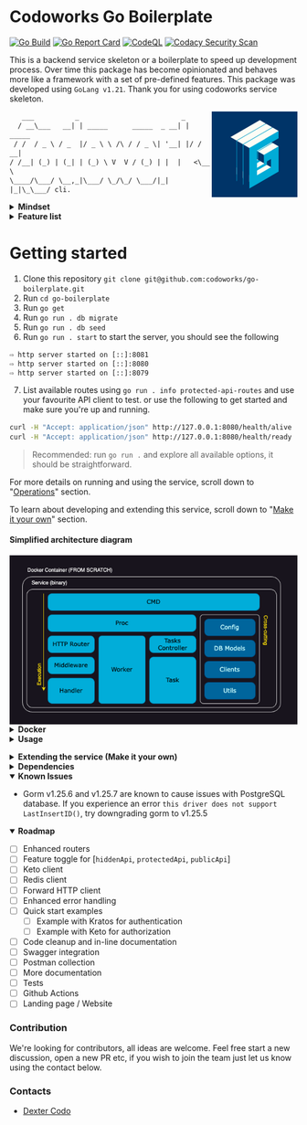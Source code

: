 
# Codoworks Go Boilerplate

[![Go Build](https://github.com/codoworks/go-boilerplate/actions/workflows/go.yml/badge.svg)](https://github.com/codoworks/go-boilerplate/actions/workflows/go.yml)
[![Go Report Card](https://goreportcard.com/badge/github.com/codoworks/go-boilerplate)](https://goreportcard.com/report/github.com/codoworks/go-boilerplate)
[![CodeQL](https://github.com/codoworks/go-boilerplate/actions/workflows/codeql.yml/badge.svg)](https://github.com/codoworks/go-boilerplate/actions/workflows/codeql.yml)
[![Codacy Security Scan](https://github.com/codoworks/go-boilerplate/actions/workflows/codacy.yml/badge.svg)](https://github.com/codoworks/go-boilerplate/actions/workflows/codacy.yml)


This is a backend service skeleton or a boilerplate to speed up development process. Over time this package has become opinionated and behaves more like a framework with a set of pre-defined features.
This package was developed using `GoLang v1.21`. 
Thank you for using codoworks service skeleton. 

<img align="right" src="docs/Go-Boilerplate_Logo_Dark_BG_Small_V1.0.png">

```
   ___          _                         _        
  / __\___   __| | _____      _____  _ __| | _____ 
 / /  / _ \ / _  |/ _ \ \ /\ / / _ \| '__| |/ / __|
/ /__| (_) | (_| | (_) \ V  V / (_) | |  |   <\__ \
\____/\___/ \__,_|\___/ \_/\_/ \___/|_|  |_|\_\___/ cli.

```

<details>
<summary><b>Mindset</b></summary>

There are many http libraries on github that enables quick and easy api development but as your project scales it can quickly become messy without proper structure and workflows, let alone preparing for production and managing security etc. 

This service was designed to enable backend api development as quickly as possible, almost by simply copy pasting components. The goal is to be able to clone this repository, rename it and get started with your first RESTful CRUD API within minutes.

It's designed with 3 separate routers (public, protected and hidden), each router has their individual configuration that you can customize to your needs. This can enable the following structure

```
https://your-domain.com/api/<your public api>            # Publicly consumable API
https://api.your-domain.com/<your protected api>         # Your application's API 
https://api.your-domain.com/.admin/<your hidden api>     # Administrative API, not supposed to be available via public internet
```

With that structure, the default router is assumed to be the protected one as most use cases tend to contain a user interface element with a login capability. 

Speaking of login, this service is designed to be used alongside self-hosted [ory kratos](https://www.ory.sh/open-source/) for authentication, you can choose not to use kratos ofcourse - it's designed to be modular, all you have to do is change the authentication.go middleware to your desired service. 

Similarly for authorization, [ory keto](https://www.ory.sh/open-source/) is very well designed to manage a large volume of transactions and it's the default client for this service. 

Often you may need to run something in the background like a cleanup job or perhaps an email water, this service is designed with that in mind too. An example watcher is provided that you can run alongside the http server or even indenpendantly. Using the same structure you can create your own too.

A well designed service should enable the user to perform certain administrative tasks out of the box, like providing a specific user with a given email address system-admin permissions or so. It's likely that a user-interface for such feature is no-where near on your product roadmap, hence an API was never developed too and so you can't use postman to do it. For this type of scenarios this service is shipped with tasks that you can easily extend and execute via command line.

Needless to say, almost every service requires a database, this one no different too and so it's designed with mysql, postgres and sqlite integration. By default it uses sqlite to allow a quick start, switching platforms is a matter of changing an environment variable.

Database migrations, logging, routing, hot-reloading, CORS, timeout and even graceful shutdown, all the features you need to get to production as soon as possible are built into this boilerplate. We hope you enjoy using it. 
</details>

<details>

<summary><b>Feature list</b></summary>

- Cli commands (via Cobra)
- HTTP server (via Echo)
  - public router
  - protected router
  - hidden router
- Daemon processes or workers
- Tasks for custom one-off operations
- Middlewares
  - HTTP headers checks and setters
  - Auto error handling and response
  - Authentication via ory kratos
  - Authorization via ory keto
  - CORS handling
  - Auto trim trailing slashes
  - Request timeout
  - Gzip responses
  - XSS check
- Databases
  - DB connection (PostgreSQL, MySQL)
  - DB models (ORM using Gorm)
  - DB migrations (using Go Migrate)
  - DB seeds (using Go Migrate)
- JSON forms and model mapping
- Data validation
- Clients
  - Forward Http client to forward authorization headers
  - Ory Kratos Client - authentication
  - Ory Keto Client - authorization
- Custom logger
- Graceful shutdown
- Feature Toggle: [ory_kratos, ory_keto, db, redis]
</details>

# Getting started

1. Clone this repository `git clone git@github.com:codoworks/go-boilerplate.git`
2. Run `cd go-boilerplate`
3. Run `go get`
4. Run `go run . db migrate`
5. Run `go run . db seed`
6. Run `go run . start` to start the server, you should see the following
```
⇨ http server started on [::]:8081
⇨ http server started on [::]:8080
⇨ http server started on [::]:8079
```
7. List available routes using `go run . info protected-api-routes` and use your favourite API client to test. or use the following to get started and make sure you're up and running.
```bash
curl -H "Accept: application/json" http://127.0.0.1:8080/health/alive
curl -H "Accept: application/json" http://127.0.0.1:8080/health/ready
```

> Recommended: run `go run .` and explore all available options, it should be straightforward.

For more details on running and using the service, scroll down to "[Operations](#operations)" section. 

To learn about developing and extending this service, scroll down to "[Make it your own](#make-it-your-own)" section. 

#### Simplified architecture diagram

<img align="middle" src="docs/Go-Boilerplate_arch.png">

<details>
<summary><b>Docker</b></summary>

The service is shipped with a few docker compose files to get you started, all of which are automated with a Makefile to make things consistent.

#### Quick start

From the boilerplate root folder, run the quick-start target from the Makefile

```bash
make quick-start
```

#### Quick start with mysql

To run an example using mysql database, from the boilerplate root folder, run the quick-start-mysql target from the Makefile

```bash
make quick-start-mysql
```

#### Quick start with postgres

To run an example using postgres database, from the boilerplate root folder, run the quick-start-mysql target from the Makefile

```bash
make quick-start-postgres
```
</details>


<details>
<summary><b>Usage</b></summary>

### Env vars

Environment variables are evaluated based on the following order to allow flexibility when running in production: 
1. `.env` file
2. environment variables 
3. cmd flags (if available)

Example: if you have `HOST=127.0.0.1` in the `.env` file and `$ EXPORT HOST=0.0.0.0` in a terminal, the service will first read the first value in the env file, which is then overriden by the value in the terminal environment. 

During development, it's recommended to use a `.env` file. You can find a reference under `./.env.sample` to get you started. 

If you're using docker for development you can uncomment the following line from `./ci/compose` to signal docker to pick up the `.env` file.
```Dockerfile
...
services:
  go-boilerplate:
  ...
    # env_file: ../../.env
  ...
...
```

> This was left commented out by default to avoid errors because `.env` is ignored via `.gitignore` , plus all env vars are optional.

To ease your development process, we've included a command to print the environment to better understand why your app is behaving the way it is, simply run `go run . info env`. Together with `go run . info features` you should be able to get to the bottom of whatever is happening. 


<details>
<summary><b>List of all available env vars</b></summary>

| Var Name | Required | Description |
| -------- | -------- | ----------- |
| `HOST` | optional | service host address. default: 0.0.0.0 |
| `PORT` | optional | service port. default: 8080 |
| `PUBLIC_PORT` | optional | service port. default: 8081 |
| `HIDDEN_PORT` | optional | service port. default: 8079 |
| `DB_HOST` | optional | database host |
| `DB_PORT` | optional | database port |
| `DB_USER` | optional | database username |
| `DB_PASSWORD` | optional | database password |
| `DB_NAME` | optional | database name |
| `DB_TIMEZONE` | optional | database timezone. required with postgres platform |
| `DB_PLATFORM` | optional | enum: ["postgres", "mysql", "sqlite"]. default: "sqlite" |
| `KRATOS_PUBLIC_SERVICE` | optional | ory kratos public api url |
| `KRATOS_ADMIN_SERVICE` | optional | ory kratos admin api url |
| `KETO_READ_SERVICE` | optional | ory keto read api url |
| `KETO_WRITE_SERVICE` | optional | ory keto write api url |
| `REDIS_HOST` | optional | redis host url. required if redis is enabled |
| `REDIS_PORT` | optional | redis port. required if redis is enabled |
| `REDIS_PASSWORD` | optional | redis password. required if redis is enabled |
| `LOG_LEVEL` | optional | enum: ["INFO", "WARN", "DEBUG", "ERROR"]. default: "INFO" |
| `CORS_ALLOW_ORIGINS` | optional | allowed origins. default: "*" |
| `REQUEST_TIMEOUT_DURATION` | optional | number in seconds. default: "60" |
| `DISABLE_FEATURES` | optional | list of features to disable in runtime, make sure its comma separated without spaces |
</details>

### Execution modes

The service can run in one of two modes, either production and development modes. 

Development mode is activated using the `-d` or `--dev` flag. Running in this mode will lock the service host to `127.0.0.1` to avoid firewall issues when developing using macOS. You can override this setting using `-H 0.0.0.0` if needed. 

Development mode will also activate useful middlewares that help print incoming request body and input data validation errors for debugging, as well as set the logger level to debug to ease development. Everything else is identical to running in production mode.

You can change the behaviour of the service using flags, see the list of flags below for more.

<details>
<summary><b>List of all flags</b></summary>

| Flag Name | Shorthand | type | Description |
| --------- | --------- | ---- | ----------- |
| `--dev` | `-d` | bool | run in development mode |
| `--env` | `-e` | bool | print environment variables |
| `--host` | `-H` | string | (optional) service host. overrides env vars |
| `--port` | `-P` | string | (optional) service port. overrides env vars |
| `--watcher` | (N/A) | bool | (optional) start watcher in the backgoround |
| `--log` | `-l` | string | (optional) log level |
</details>

### Live reload / hot-swap <a name="live-reload"></a>

It's convenient to automatically restart the service every time you save your changes, for that you can use [air](https://github.com/cosmtrek/air), which is a separate go package you can install using the following command

```bash
go install github.com/cosmtrek/air@latest
```

once `air` is installed, you simply need to run `air` to start the service. configurations for that can be found under `./.air.toml`

Live reloading will also work in docker, the `Dockerfile.dev` is configured to install and run the service via `air`

### Operations <a name="operations"></a>

This service is shipped with a cmd client, which means you can run `./go-boilerplate` to view all available commands and help menu.

> - You need to build the service first before you can use `go-boilerplate` 
> - both `./go-boilerplate` and `go run .` can be followed by any flags, commands and sub-commands 

### Required Headers

The service requires `Accept: application/json` header by default for all requests. 

It also requires `Content-Type: application/json` with `POST`, `PUT` and `DELETE` requests.

### Native Development 

If you're writing a small project with a few endpoints then running Go in your terminal shouldn't be much of a problem. You can use the [live-reload](#live-reload) while you're editing your code in your favourite editor. 

To run the service without building, run `go run .` this will achieve the same result as `./go-boilerplate` after building the binary.

> The name `go-boilerplate` will change if you have changed the package name [as mentioned here](#change-pkg-name)

### In-Docker Development

However when you're running a large project with multiple micro-services (multiple instances of this boilerplate), it can be handy to live edit your code while in docker, for that we've designed the `Dockerfile.dev` to get your started.

Simply run `make docker-dev` to get up and running, and to stop it, use `make stop-docker-dev`. Make sure you set your env correctly. 

### Build

To build, run `go build .` this will generate a binary with the default name of the package, in this case it will be `./go-boilerplate` unless you've changed it (which is recommend).

If you've executed the above, you may notice the version by running `./go-boilerplate version` is set to `2.x.x-default`, that's because this is the second interation of this boilerplate. It's recommended that you burn the version into the binary in build time to create versioned builds. To do that, use the following command to build instead

```bash
go build -ldflags="-w -s -X main.VERSION=<YOUR.VERION.HERE>"

# Example
go build -ldflags="-w -s -X main.VERSION=1.0.0"
./go-boilerplate version
# v1.0.0
```

Once built, a single binary file is generated, it's an executable that you can rename and place in any folder as long as your profile PATH can find it. a good place to place it on your local machine would be `/usr/bin` which is where most binaries are. 

### Deployment

If you wish to deploy this service locally, all you need to do is build from the above secion and then ship the outputted binary into a location where your terminal's PATH can find it, you should be able to use it by just calling it's name in your terminal. 

The "Usage" section should get you familiar with all configurations required to configure, operate and maintain this service, deploying it should be a piece of cake onto any dockerized environment.

From a container point of view, i'd encourage you to place this binary in an empty container, i.e. `FROM scratch` in Dockerfile. this helps keep the container size minimal. When tested on an M1 Mac Machine, we got an 18MB container. 
</details>

<a name="make-it-your-own"></a>
<details>
<summary><b>Extending the service (Make it your own)</b></summary>

This section is all about extending the service to create your own application and APIs. 

<a name="change-pkg-name"></a>
> The first thing you'd want to do is to change the package name, find `codoworks/go-boilerplate` in all files and replace it with your desired package name. You can choose to use the general `(org-name)/(project-name)` naming pattern for consistency.


<details>
<summary><b>Migrations</b></summary>

Migrations help create your database and track how it eveolves overtime, here we use [GoMigrate](https://github.com/go-gormigrate/gormigrate) to achieve this along with an added implementation to enable easy extendability and better logs throughout your development process. 

Migrations go under `pkg/db/migrations/<myNewMigration>.go`. The way it's implemented uses `Go`'s `init()` function which means they're added to the list in the alphabetical order they appear in, they get migrated in that order (top to bottom), and rollbacked in the reverse order (bottom up). For this it's best to maintain the naming convention of `YYYYMMDD[00-99]_migration_description`.


Here's a sample migration to get you started:
```go
func init() {
	m := &gormigrate.Migration{}

	m.ID = "2022081801_create_cats_table"

	m.Migrate = func(db *gorm.DB) error {
		type Cat struct {
			models.ModelBase
			Name string `gorm:"size:255"`
			Type string `gorm:"size:255"`
		}

		return AutoMigrateAndLog(db, &Cat{}, m.ID)
	}

	m.Rollback = func(db *gorm.DB) error {
		if err := db.Migrator().DropTable("cats"); err != nil {
			logFail(m.ID, err, true)
		}
		logSuccess(m.ID, true)
		return nil
	}

	AddMigration(m)
}
```

The variable `m` holds the migration details and is added to the list of migrations at the end. `m.ID` is the identifier used by `gomigrate` to keep track of the migrations that already ran so make sure to change that for every migration.


Every migration has 2 methods to be implemented, a `Migrate()` and `Rollback()` methods as described above. Make sure you use the `logSuccess`, `logFail` and `AutoMigrateAndLog()` functions to print the migrations that ran. This would come in very handy with remote deployments. 

It's recommended to declare your models within each migration (separately from models) to keep track of how the database schema is changing throughout the project. You can add/delete columns, rename columns and execute raw SQL in migrations.

> A general good practice would be to flatten your migrations once your application achieves version 1, leaving only neat table creation in each migration.
</details>

<details>
<summary><b>Seeds</b></summary>

Seeds are very similar to migrations, the key difference between the two is that seeds don't implement the `Rollback` function. That's because seeds are intended to create content inside the database, they don't modify the database structure in any way so there's no need for rollbacks. 

Just like migrations, seeds are applied once, and tracked using their unique identifier `ID` by [GoMigrate](https://github.com/go-gormigrate/gormigrate).

Seeds are part of the whole package which allows you to access models, clients and other components directly to configure the application or perhaps provide dummy data to enable streamlined development. 

Here's a seed skeleton to get you started, all you need to do is copy the following structure into a new file under seeds and change the `s.ID` property.

```Go
func init() {

	var s = &gormigrate.Migration{}
	s.ID = "2022081801_new_seed"

	s.Migrate = func(db *gorm.DB) error {

		logSuccess(s.ID)
		return nil
	}

	AddSeed(s)
}
```

And here's a sample seed to give an idea of how you can utilize seeds.

```Go
func init() {

	var s = &gormigrate.Migration{}
	s.ID = "2022081801_seed_cats_data"

	s.Migrate = func(db *gorm.DB) error {

		var err error
    var cats []*models.Cat

		cats = append(cats, &models.Cat{
			Name: "Kitty",
			Type: "Persian",
		})

		cats = append(cats, &models.Cat{
			Name: "Tom",
			Type: "Siamese",
		})

    for _, cat := range cats {
      err = cat.Save()
      if err != nil {
        logFail(s.ID, err)
        return err
      }
    }

		logSuccess(s.ID)
		return nil
	}

	AddSeed(s)
}
```
</details>

<details>
<summary><b>Models</b></summary>

Models can sometimes be a complex aspect of any application, in this section you'll find a breakdown on how you can compose your models or database entities. 

#### Model structure 

The first thing you'd want to do is to create a struct that matches your database schema, almost all models should embed the `ModelBase` struct that provides the `ID`, `CreatedAt` and `UpdatedAt` properties, excepts can be things like a many to many table where you only need to store 2 identifiers. To learn more about model declarations you can refer to [Gorm](https://gorm.io) official comprehensive documentation. 

Here's a Cat model that should correspond to a Cats table in a database, and contains 5 properties, `ID`, `CreatedAt`, `UpdatedAt`, `Name` and `Type`

```Go
type Cat struct {
	ModelBase
	Name string `gorm:"size:255"`
	Type string `gorm:"size:255"`
}
```
Notice how every property contains a `gorm` decoration to specify things like field size, uniqueness or foreign keys etc. For more details please refer to [Gorm](https://gorm.io)'s documentation.

Your model may sometimes contain properties that do not correspond to a database column, to do that you simply need to use the `gorm:"-"` decoration. 

> Note: given this package is designed to work with multiple database servers like mysql or postgres. Some data types may be available in some servers and not others, it's worth testing your application with differnet servers from time to time as you go to accomodate the ease of switching database server, unless your use-case relies on that specific data type in which case you're making an informed decision to lock your application to that server.

#### Common basic functionality

Now that you have a structure that corresponds to a table in your database, some common functionality is in order. Generally one would expect at least the basic CRUD functionality, and ofcourse reading can mean one or more records so more functions can be added. Here's a basic CRUD implementation that is required for any model.

- `FindAll()`, for retrieving all records in the table
```Go
func (model *Cat) FindAll() (models []*Cat, err error) {
	result := db.Model(model).Find(&models)
	return models, result.Error
}
```

- `FindMany()`, for retrieving many items given an array of IDs
```Go
func (model *Cat) FindMany(ids []string) (models []*Cat, err error) {
	result := db.Model(model).Find(&models, ids)
	return models, result.Error
}
```

- `Find()`, for retrieving a single item with a given ID
```Go
func (model *Cat) Find(id string) (m *Cat, err error) {
	result := db.Model(model).Where("ID=?", id).First(&m)
	return m, result.Error
}
```

- `Save()`, for creating a new record in the database and assigning a new ID to it
```Go
func (model *Cat) Save() error {
	return db.Model(model).Create(&model).Error
}
```

- `'Update()`, for updating a record in the database given an existing ID
```Go
func (model *Cat) Update() error {
	return db.Model(model).Updates(&model).Error
}
```

- `Delete()`, for deleting a record in the database given an existing ID
```Go
func (model *Cat) Delete(id string) error {
	return db.Model(model).Where("ID=?", id).Delete(&model).Error
}
```

All of the above functions will return an error if they weren't able to perform what they're supposed to do, that's useful to inform the user if the data they're looking for exists or is stored. For detailed utilization of these functions, have a look the handlers section. 

These functions are not abstracted to allow granular control over each model as each individual model can quickly morph into something very large with child elements, preload functions and pagination. 


#### Model accessibility

Given the basic functionality defined in the previous section, we've created the ability to do something like the following:
```Go
...
catModel := &Cat{}

myCat, err := catModel.Find(catID)
if err != nil {
	fmt.Println("couldn't find cat with ID", catID)
}
...
```

The problem with the above code is that you'd need to instantiate a new struct `catModel` from `&Cat{}` in order to have a pointer receiver that can call the `Find()` function. You can avoid that by using the following common structure for all models, right at the top of the model before it's declaration to maintain consistency.
```Go
var cat *Cat = &Cat{}

func CatModel() *Cat {
	return cat
}
```
The above will now create a singleton pattern that you can access from any component within the package like `models.CatModel().Find()`

> Note: the `CatModel()` method should only be used to fetch data from the database, saving, updating and deleting data should be applied to an actual instance that has been returned through a `Find()`, `FindAll()` or `FindMany()` functions.

#### Working with json forms

Once you have retrieved the records needed from the database, you may want to send those records as a response to the user. To do that, forms have been created, while every model is expected to have at least one method named `MapToForm()` that returns a json representation of that model. 

Forms are basic structures that may or may not exactly match all the properties that a model has, the reason why it's done this way is to enable multiple forms where one can contain all model properties, intended for an admin user to view, while another may contain a sanitized version of that model, intended only for a read-only user. 

For more details on creating a form, scroll down to the forms section below. Here you'll find a sample implementation of `MapToForm()` function
```Go
func (model *Cat) MapToForm() *CatForm {
	form := &CatForm{
		Name: model.Name,
		Type: model.Type,
	}
	form.ID = model.ID
	form.CreatedAt = model.CreatedAt
	form.UpdatedAt = model.UpdatedAt
	return form
}
```

#### Complete Code 

Here's a complete code as a model sample that you can copy as a base model.

```Go
var cat *Cat = &Cat{}

func CatModel() *Cat {
	return cat
}

type Cat struct {
	ModelBase
	Name string `gorm:"size:255"`
	Type string `gorm:"size:255"`
}

func (model *Cat) MapToForm() *CatForm {
	form := &CatForm{
		Name: model.Name,
		Type: model.Type,
	}
	form.ID = model.ID
	form.CreatedAt = model.CreatedAt
	form.UpdatedAt = model.UpdatedAt
	return form
}

func (model *Cat) FindAll() (models []*Cat, err error) {
	result := db.Model(model).Find(&models)
	return models, result.Error
}

func (model *Cat) FindMany(ids []string) (models []*Cat, err error) {
	result := db.Model(model).Find(&models, ids)
	return models, result.Error
}

func (model *Cat) Find(id string) (m *Cat, err error) {
	result := db.Model(model).Where("ID=?", id).First(&m)
	return m, result.Error
}

func (model *Cat) Save() error {
	return db.Model(model).Create(&model).Error
}

func (model *Cat) Update() error {
	return db.Model(model).Updates(&model).Error
}

func (model *Cat) Delete(id string) error {
	return db.Model(model).Where("ID=?", id).Delete(&model).Error
}
```
Feel free to copy the above code and replace the name `Cat` to get started. 
</details>

<details>
<summary><b>Forms</b></summary>

Forms are data contracts that are used to send responses to clients and receive/bind user input. 

Each model can have many forms to enable sending specific values with different endpoints. An example scenario would be having an admin with full access to all data in a record whereas a customer has access to a subset of that data.

Data validation is applied to fields in forms. Here's a sample form to get you started 
```Go
type CatForm struct {
	FormBase
	Name string `json:"name" validate:"required,min=2,max=50"`
	Type string `json:"type" validate:"required,min=2,max=80"`
}

func (form *CatForm) MapToModel() *Cat {
	return &Cat{
		Name: form.Name,
		Type: form.Type,
	}
}
```

The `FormBase` struct provides the `ID`, `CreatedAt` and `UpdatedAt` fields. 

Each field should specify the name mapping in json format along with validation rules. For more on validations check out the [Playground Validator documentation](https://github.com/go-playground/validator).

Finally, each form should have a `MapToModel()` function that returns a form so it can be stored after it's been mapped and validated. 
</details>

<details>
<summary><b>Handlers</b></summary>

</details>

<details>
<summary><b>Routers</b></summary>

</details>

<details>
<summary><b>Tasks</b></summary>

Tasks is a way to extend the command line cli without having to go through the trouble of understanding the initialization process.

To create a new task, simply add the following sample into a new file `./pkg/tasks/<myTask>.go`

```go

func init() {
	var t = &Task{
		Name:        "myTask",
		Description: "This is my task",
		RequiredArgs: []string{"key1", "key2"}, // add args here
		Run:         execMyTask,
	}
	Tasks.AddTask(t)
}

func execMyTask(env *TaskEnv, args map[string]string) error {
	// task implementation goes here...
	fmt.Println("My task is executed!")
	return nil
}
```

Tasks are automatically injected with an `env` object that contains the environment. they're also injected with an `args` map containing any values added to the exec command, as long as they're separated by '=' like `key1=value1 key2=value2 key3=value3 `.

You can also set the required arguments in `myTask.RequiredArgs = []string{"key1", "key2"}` to prevent execution unless all arguments are provided.

To execute the above task, simply run `go run . task exec myTask` and you should get the "My first task is executed!" message.

</details>

<details>
<summary><b>Error Handling</b></summary>

</details>

<details>
<summary><b>Adding Env Vars & Features</b></summary>

</details>


<details>
<summary><b>Folder Structure</b></summary>

### root folder structure

The package is split into 3 directories

| Directory | Description |
| --------- | ----------- |
| `/ci` | Contains all files related to building or deploying the service such as docker, docker compose, configuration and k8s files|
| `/cmd` | Contains all available commands |
| `/pkg` | Contains all source code files. This is where you'll be spending most of your time |

### pkg folder structure

Every folder must have a file with the same name. example: in `db` folder, there must be a `db.go` file

| Directory | Description |
| --------- | ----------- |
| `/pkg/api` | Everything related to `Echo`, routers and handlers go in here |
| `/pkg/clients` | These are clients used throughout the service. They can be third party services or simple config providers for workflows |
| `/pkg/config` | Service configuration and environment variable management |
| `/pkg/db` | Everything related to database entities and models, as well as migrations and seed data |
| `/pkg/proc` | Entry points for all processes |
| `/pkg/tasks` | User defined tasks available via the command line cli |
| `/pkg/utils` | General utilities used throughout the package that don't belong to any specific package |


<details>
<summary><b>Package tree view</b></summary>

```
+- pkg
|  +- api
|  |  +- handlers
|  |  |  +- healthz
|  |  |  +- errors
|  |  |  +- cats            <--- example handlers
|  |  |  +-                 <--- additional handlers
|  |  +- helpers
|  |  |  +- helpers.go
|  |  |  +-                 <--- additional helpers
|  |  +- middlewares
|  |  |  +- authentication.go
|  |  |  +- authorization.go
|  |  |  +-                 <--- additional middleware
|  |  +- routers
|  |  |  +- router.go
|  |  |  +- hiddenApi.go
|  |  |  +- protectedApi.go
|  |  |  +- publicApi.go
|  |  |  +-                 <--- additional routers
|  |  +- api.go
|  +- clients
|  |  +- db
|  |  +- fhttp
|  |  +- keto
|  |  +- kratos
|  |  +- logger
|  |  +- redis
|  +- config
|  |  +- autoEnv.go
|  |  +- config.go
|  |  +- feature.go
|  |  +- features.go
|  |  +- flags.go
|  |  +- service.go
|  +- db
|  |  +- migrations
|  |  |  +- migrations.go   <--- list of migrations to run, be sure to add yours here
|  |  |  +-                 <--- additional migrations
|  |  +- models
|  |  |  +- models.go
|  |  |  +- forms.go
|  |  |  +- cat.go          <--- example model
|  |  |  +- catForm.go      <--- example form
|  |  |  +-                 <--- additional routers
|  |  +- seeds
|  |  |  +- seeds.go        <--- list of seeds to run, be sure to add yours here
|  |  |  +-                 <--- additional seeds
|  +- proc                  <--- entry point to all processes
|  |  +- proc.go
|  |  +- hiddenApi.go
|  |  +- protectedApi.go
|  |  +- publicApi.go
|  |  +- watcher.go
|  +- tasks
|  |  +- myFirstTask.go
|  |  +-                    <--- additional tasks
|  +- utils
|  |  +- constants
|  |  |  +- constants.go    <--- all literal values
|  |  +- init.go
|  |  +- utils.go           <--- reusable functions that don't belong anywhere else
+- go.mod
+- main.go

```
</details>

</details>

</details>

<details>
<summary><b>Dependencies</b></summary>

This package is purely written in Go, which eases dependency management. All dependencies can be easily installed using the `go get` command. 

There are only 2 optional dependencies that must be installed separately, you can choose to install them or not, the first is [Air](https://github.com/cosmtrek/air) used for [live-reload](#live-reload), and the other is [Docker](https://www.docker.com/products/docker-desktop/).

List of run-time dependencies:

- [GoLang](https://go.dev) v1.20
- [Cobra](https://github.com/spf13/cobra) v1.8.0
- [Viper](https://github.com/spf13/viper) v1.18.2
- [Echo](https://echo.labstack.com) v4.11.3
- [Gorm](https://gorm.io) v1.25.6
- [MySQL](https://github.com/go-gorm/mysql) v1.5.2
- [PostgreSQL](https://github.com/go-gorm/postgres) v1.25.6
- [SQLite](https://github.com/go-gorm/sqlite) v1.5.4
- [GoMigrate](https://github.com/go-gormigrate/gormigrate) v2.1.1
- [Playground Validator](https://github.com/go-playground/validator) v10.17.0
- [Ory Kratos](https://github.com/ory/kratos-client-go) v1.0.0
- [Ory Keto](https://github.com/ory/keto-client-go) v0.5.2
- [Redis](https://github.com/redis/go-redis)

List of development dependencies: 

- [Air](https://github.com/cosmtrek/air)       # Optional for live-reload
- [Docker](https://www.docker.com/products/docker-desktop/)

</details>


<details open>
<summary><b>Known Issues</b></summary>

- Gorm v1.25.6 and v1.25.7 are known to cause issues with PostgreSQL database. If you experience an error `this driver does not support LastInsertID()`, try downgrading gorm to v1.25.5

</details>


<details open>
<summary><b>Roadmap</b></summary>

- [ ] Enhanced routers
- [ ] Feature toggle for [`hiddenApi`, `protectedApi`, `publicApi`]
- [ ] Keto client
- [ ] Redis client
- [ ] Forward HTTP client
- [ ] Enhanced error handling
- [ ] Quick start examples
	- [ ] Example with Kratos for authentication
	- [ ] Example with Keto for authorization
- [ ] Code cleanup and in-line documentation
- [ ] Swagger integration
- [ ] Postman collection
- [ ] More documentation
- [ ] Tests
- [ ] Github Actions 
- [ ] Landing page / Website 

</details>


### Contribution

We're looking for contributors, all ideas are welcome. Feel free start a new discussion, open a new PR etc, if you wish to join the team just let us know using the contact below. 

### Contacts

- [Dexter Codo](mailto:dexter@dexterexplains.com)
